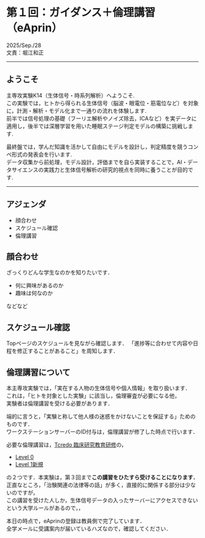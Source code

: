 # 第１回：ガイダンス＋倫理講習（eAprin）
2025/Sep./28  
文責：堀江和正

---

## ようこそ

主専攻実験K14（生体信号・時系列解析）へようこそ.  
この実験では，ヒトから得られる生体信号（脳波・眼電位・筋電位など）を対象に，計測・解析・モデル化まで一通りの流れを体験します.  
前半では信号処理の基礎（フーリエ解析やノイズ除去，ICAなど）を実データに適用し，後半では深層学習を用いた睡眠ステージ判定モデルの構築に挑戦します.

最終盤では，学んだ知識を活かして自由にモデルを設計し，判定精度を競うコンペ形式の発表会を行います.  
データ収集から前処理，モデル設計，評価までを自ら実装することで，AI・データサイエンスの実践力と生体信号解析の研究的視点を同時に養うことが目的です.

---

## アジェンダ
- 顔合わせ
- スケジュール確認
- 倫理講習

## 顔合わせ
ざっくりどんな学生なのかを知りたいです．
- 何に興味があるのか
- 趣味は何なのか

などなど

## スケジュール確認
Topページのスケジュールを見ながら確認します．
「進捗等に合わせて内容や日程を修正することがあること」を周知します．

## 倫理講習について
本主専攻実験では，「実在する人物の生体信号や個人情報」を取り扱います．  
これは，「ヒトを対象とした実験」に該当し，倫理審査が必要になる他，  
実験者は倫理講習を受ける必要があります．

端的に言うと，「実験と称して他人様の迷惑をかけないことを保証する」ためのものです．  
ワークステーションサーバーのID付与は，倫理講習が修了した時点で行います．  

必要な倫理講習は，[Tcredo 臨床研究教育研修](https://www.hosp.tsukuba.ac.jp/t-credo/researchers/education/#contents)の，
- [Level 0](https://www.hosp.tsukuba.ac.jp/t-credo/researchers/education/level0#contents)
- [Level 1新規](https://www.hosp.tsukuba.ac.jp/t-credo/researchers/education/level1_new#contents)

の２つです．本実験は，第３回まで**この講習をひたすら受けることになります．**
正直なところ，「治験関連の法律等の話」が多く，直接的に関係する部分は少ないのですが，  
この講習を受けた人しか，生体信号データの入ったサーバーにアクセスできないという大学ルールがあるので，，

本日の時点で，eAprinの登録は教員側で完了しています．  
全学メールに受講案内が届いているハズなので，確認してください．

